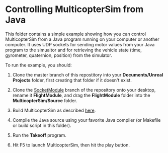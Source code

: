 # Controlling MulticopterSim from Java
This folder contains a simple example showing how you can control MulticopterSim from a Java program running on
your computer or another computer.  It uses UDP sockets for sending motor values from your Java program 
to the simualtor and for retrieving the vehicle state (time, gyrometer, quaternion, position) from the simulator.

To run the example, you should:

1. Clone the master branch of this repostitory into your <b>Documents/Unreal
   Projects</b> folder, first creating that folder if it doesn't exist.
   
2. Clone the  [SocketModule](https://github.com/simondlevy/MulticopterSim/tree/SocketModule) branch
of the repository onto your desktop, rename it <b>FlightModule</b>, and drag the
<b>FlightModule</b> folder into the <b>MulticopterSim/Source</b> folder.

3. Build MulticopterSim as described [here](https://github.com/simondlevy/MulticopterSim#Windows).

4. Compile the Java source using your favorite Java compiler (or Makefile or build script in this folder).

5. Run the <b>Takeoff</b> program.

6. Hit F5 to launch MulticopterSim, then hit the play button.

